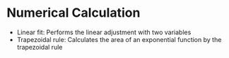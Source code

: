 # Numerical Calculation

* Linear fit: Performs the linear adjustment with two variables
* Trapezoidal rule: Calculates the area of an exponential function by the trapezoidal rule
